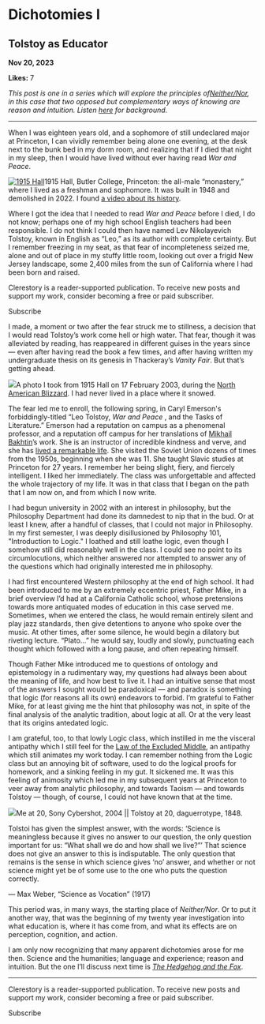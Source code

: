 # Dichotomies I

## Tolstoy as Educator

**Nov 20, 2023**

**Likes:** 7

_This post is one in a series which will explore the principles of[Neither/Nor](https://bryankam.com/neither), in this case that two opposed but complementary ways of knowing are reason and intuition. Listen [here](https://pod.fo/e/1fb5e1) for background._

* * *

When I was eighteen years old, and a sophomore of still undeclared major at Princeton, I can vividly remember being alone one evening, at the desk next to the bunk bed in my dorm room, and realizing that if I died that night in my sleep, then I would have lived without ever having read _War and Peace_.

[![1915 Hall](https://substackcdn.com/image/fetch/w_1456,c_limit,f_auto,q_auto:good,fl_progressive:steep/https%3A%2F%2Fsubstack-post-media.s3.amazonaws.com%2Fpublic%2Fimages%2F91f4994d-c917-4476-9889-0aa670694ba9_653x367.jpeg)](https://substackcdn.com/image/fetch/f_auto,q_auto:good,fl_progressive:steep/https%3A%2F%2Fsubstack-post-media.s3.amazonaws.com%2Fpublic%2Fimages%2F91f4994d-c917-4476-9889-0aa670694ba9_653x367.jpeg)1915 Hall, Butler College, Princeton: the all-male “monastery,” where I lived as a freshman and sophomore. It was built in 1948 and demolished in 2022. I found [a video about its history](https://mediacentral.princeton.edu/media/Remembering+1915+Hall/1_mi5znk5u).

Where I got the idea that I needed to read _War and Peace_ before I died, I do not know; perhaps one of my high school English teachers had been responsible. I do not think I could then have named Lev Nikolayevich Tolstoy, known in English as “Leo,” as its author with complete certainty. But I remember freezing in my seat, as that fear of incompleteness seized me, alone and out of place in my stuffy little room, looking out over a frigid New Jersey landscape, some 2,400 miles from the sun of California where I had been born and raised.

Clerestory is a reader-supported publication. To receive new posts and support my work, consider becoming a free or paid subscriber.

Subscribe

I made, a moment or two after the fear struck me to stillness, a decision that I would read Tolstoy’s work come hell or high water. That fear, though it was alleviated by reading, has reappeared in different guises in the years since — even after having read the book a few times, and after having written my undergraduate thesis on its genesis in Thackeray’s _Vanity Fair_. But that’s getting ahead.

[![](https://substackcdn.com/image/fetch/w_1456,c_limit,f_auto,q_auto:good,fl_progressive:steep/https%3A%2F%2Fsubstack-post-media.s3.amazonaws.com%2Fpublic%2Fimages%2Ffd24793f-92cc-4198-a801-45ce90b9e36b_1280x960.jpeg)](https://substackcdn.com/image/fetch/f_auto,q_auto:good,fl_progressive:steep/https%3A%2F%2Fsubstack-post-media.s3.amazonaws.com%2Fpublic%2Fimages%2Ffd24793f-92cc-4198-a801-45ce90b9e36b_1280x960.jpeg)A photo I took from 1915 Hall on 17 February 2003, during the [North American Blizzard](https://en.wikipedia.org/wiki/North_American_blizzard_of_2003). I had never lived in a place where it snowed.

The fear led me to enroll, the following spring, in Caryl Emerson's forbiddingly-titled “Leo Tolstoy, _War and Peace_ , and the Tasks of Literature.” Emerson had a reputation on campus as a phenomenal professor, and a reputation off campus for her translations of [Mikhail Bakhtin](https://en.wikipedia.org/wiki/Mikhail_Bakhtin)’s work. She is an instructor of incredible kindness and verve, and she has [lived a remarkable life](https://dof.princeton.edu/people/caryl-emerson). She visited the Soviet Union dozens of times from the 1950s, beginning when she was 11. She taught Slavic studies at Princeton for 27 years. I remember her being slight, fiery, and fiercely intelligent. I liked her immediately. The class was unforgettable and affected the whole trajectory of my life. It was in that class that I began on the path that I am now on, and from which I now write.

I had begun university in 2002 with an interest in philosophy, but the Philosophy Department had done its damnedest to nip that in the bud. Or at least I knew, after a handful of classes, that I could not major in Philosophy. In my first semester, I was deeply disillusioned by Philosophy 101, "Introduction to Logic." I loathed and still loathe logic, even though I somehow still did reasonably well in the class. I could see no point to its circumlocutions, which neither answered nor attempted to answer any of the questions which had originally interested me in philosophy.

I had first encountered Western philosophy at the end of high school. It had been introduced to me by an extremely eccentric priest, Father Mike, in a brief overview I’d had at a California Catholic school, whose pretensions towards more antiquated modes of education in this case served me. Sometimes, when we entered the class, he would remain entirely silent and play jazz standards, then give detentions to anyone who spoke over the music. At other times, after some silence, he would begin a dilatory but riveting lecture. “Plato…” he would say, loudly and slowly, punctuating each thought which followed with a long pause, and often repeating himself.

Though Father Mike introduced me to questions of ontology and epistemology in a rudimentary way, my questions had always been about the meaning of life, and how best to live it. I had an intuitive sense that most of the answers I sought would be paradoxical — and paradox is something that logic (for reasons all its own) endeavors to forbid. I’m grateful to Father Mike, for at least giving me the hint that philosophy was not, in spite of the final analysis of the analytic tradition, about logic at all. Or at the very least that its origins antedated logic.

I am grateful, too, to that lowly Logic class, which instilled in me the visceral antipathy which I still feel for the [Law of the Excluded Middle](https://en.wikipedia.org/wiki/Law_of_excluded_middle), an antipathy which still animates my work today. I can remember nothing from the Logic class but an annoying bit of software, used to do the logical proofs for homework, and a sinking feeling in my gut. It sickened me. It was this feeling of animosity which led me in my subsequent years at Princeton to veer away from analytic philosophy, and towards Taoism — and towards Tolstoy — though, of course, I could not have known that at the time.

[![](https://substackcdn.com/image/fetch/w_1456,c_limit,f_auto,q_auto:good,fl_progressive:steep/https%3A%2F%2Fsubstack-post-media.s3.amazonaws.com%2Fpublic%2Fimages%2F490691c3-b669-4804-9fcf-8938dd70ced9_1280x890.jpeg)](https://substackcdn.com/image/fetch/f_auto,q_auto:good,fl_progressive:steep/https%3A%2F%2Fsubstack-post-media.s3.amazonaws.com%2Fpublic%2Fimages%2F490691c3-b669-4804-9fcf-8938dd70ced9_1280x890.jpeg)Me at 20, Sony Cybershot, 2004 || Tolstoy at 20, daguerrotype, 1848.

Tolstoi has given the simplest answer, with the words: ‘Science is meaningless because it gives no answer to our question, the only question important for us: “What shall we do and how shall we live?”’ That science does not give an answer to this is indisputable. The only question that remains is the sense in which science gives ‘no’ answer, and whether or not science might yet be of some use to the one who puts the question correctly.

— Max Weber, “Science as Vocation” (1917)

This period was, in many ways, the starting place of _Neither/Nor_. Or to put it another way, that was the beginning of my twenty year investigation into what education is, where it has come from, and what its effects are on perception, cognition, and action.

I am only now recognizing that many apparent dichotomies arose for me then. Science and the humanities; language and experience; reason and intuition. But the one I’ll discuss next time is _[The Hedgehog and the Fox](https://en.wikipedia.org/wiki/The_Hedgehog_and_the_Fox)_.

* * *

Clerestory is a reader-supported publication. To receive new posts and support my work, consider becoming a free or paid subscriber.

Subscribe
